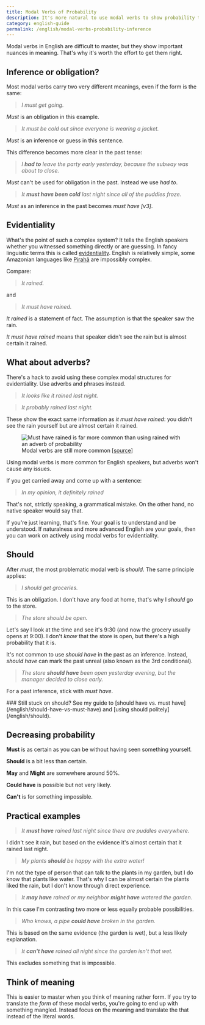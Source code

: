 ```yaml
---
title: Modal Verbs of Probability
description: It's more natural to use modal verbs to show probability than adverbs
category: english-guide
permalink: /english/modal-verbs-probability-inference
---
```


Modal verbs in English are difficult to master, but they show important nuances in meaning. That's why it's worth the effort to get them right. 

## Inference or obligation? 

Most modal verbs carry two very different meanings, even if the form is the same: 

> *I must get going.* 

*Must* is an obligation in this example.    

> *It must be cold out since everyone is wearing a jacket.* 

*Must* is an inference or guess in this sentence. 

This difference becomes more clear in the past tense: 

> *I **had to** leave the party early yesterday, because the subway was about to close.*

*Must* can't be used for obligation in the past. Instead we use *had to*.

> *It **must have been cold** last night since all of the puddles froze.* 
 
 *Must* as an inference in the past becomes *must have [v3]*. 
 
## Evidentiality 

What's the point of such a complex system? It tells the English speakers whether you witnessed something directly or are guessing. In fancy linguistic terms this is called [evidentiality](https://en.wikipedia.org/wiki/Evidentiality). English is relatively simple, some Amazonian languages like [Pirahã](/blog/piraha-language) are impossibly complex.

Compare: 

> *It rained.* 

and

> *It must have rained.*

*It rained* is a statement of fact. The assumption is that the speaker saw the rain. 

*It must have rained* means that speaker didn't see the rain but is almost certain it rained. 

## What about adverbs? 

There's a hack to avoid using these complex modal structures for evidentiality. Use adverbs and phrases instead. 

> *It looks like it rained last night.*

> *It probably rained last night.*

These show the exact same information as *it must have rained*: you didn't see the rain yourself but are almost certain it rained. 

<figure>
<img src="https://res.cloudinary.com/derekkedziora/image/upload/v1607164518/Blog%20Assets/2020-05-17/must-have-ngrams_stt7vc.png" alt="Must have rained is far more common than using rained with an adverb of probability" loading="lazy">
<figcaption>Modal verbs are still more common [<a href="https://books.google.com/ngrams/graph?content=probably+rained%2Cmust+have+rained%2Ccertainly+rained&year_start=1900&year_end=2000&corpus=15&smoothing=3">source</a>]</figcaption>
</figure>

Using modal verbs is more common for English speakers, but adverbs won't cause any issues. 

If you get carried away and come up with a sentence: 

> *In my opinion, it definitely rained*

That's not, strictly speaking, a grammatical mistake. On the other hand, no native speaker would say that. 

If you're just learning, that's fine. Your goal is to understand and be understood. If naturalness and more advanced English are your goals, then you can work on actively using modal verbs for evidentiality. 

## Should 

After *must*, the most problematic modal verb is *should*. The same principle applies: 

> *I should get groceries.*

This is an obligation. I don't have any food at home, that's why I *should* go to the store. 

> *The store should be open.*

Let's say I look at the time and see it's 9:30 (and now the grocery usually opens at 9:00). I don't *know* that the store is open, but there's a high probability that it is. 

It's not common to use *should have* in the past as an inference. Instead, *should have* can mark the past unreal (also known as the 3rd conditional). 

> *The store **should have** been open yesterday evening, but the manager decided to close early.* 

For a past inference, stick with *must have*. 

<aside markdown="1">
### Still stuck on should? 
See my guide to [should have vs. must have](/english/should-have-vs-must-have) and [using should politely](/english/should).
</aside>

## Decreasing probability 

**Must** is as certain as you can be without having seen something yourself. 

**Should** is a bit less than certain. 

**May** and **Might** are somewhere around 50%. 

**Could have** is possible but not very likely. 

**Can't** is for something impossible. 

##  Practical examples 

> *It **must have** rained last night since there are puddles everywhere.* 

I didn't see it rain, but based on the evidence it's almost certain that it rained last night. 

> *My plants **should** be happy with the extra water!*

I'm not the type of person that can talk to the plants in my garden, but I do know that plants like water. That's why I can be almost certain the plants liked the rain, but I don't know through direct experience. 

> *It **may have** rained or my neighbor **might have** watered the garden.* 

In this case I'm contrasting two more or less equally probable possibilities. 

> *Who knows, a pipe **could have** broken in the garden.*

This is based on the same evidence (the garden is wet), but a less likely explanation. 

> *It **can't have** rained all night since the garden isn't that wet.*

This excludes something that is impossible. 

##  Think of meaning

This is easier to master when you think of meaning rather form. If you try to translate the *form* of these modal verbs, you're going to end up with something mangled. Instead focus on the meaning and translate the that instead of the literal words. 



